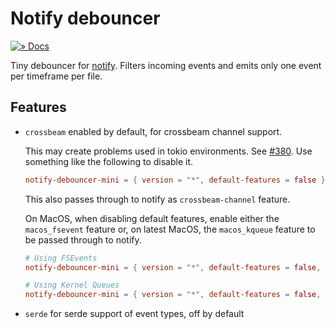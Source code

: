 # Notify debouncer

[![» Docs](https://flat.badgen.net/badge/api/docs.rs/df3600)][docs]

Tiny debouncer for [notify]. Filters incoming events and emits only one event per timeframe per file.

## Features

- `crossbeam` enabled by default, for crossbeam channel support.

  This may create problems used in tokio environments. See [#380](https://github.com/notify-rs/notify/issues/380).
  Use something like the following to disable it.

  ```toml
  notify-debouncer-mini = { version = "*", default-features = false }
  ```

  This also passes through to notify as `crossbeam-channel` feature.

  On MacOS, when disabling default features, enable either the `macos_fsevent` feature
  or, on latest MacOS, the `macos_kqueue` feature to be passed through to notify.

  ```toml
  # Using FSEvents
  notify-debouncer-mini = { version = "*", default-features = false, features = ["macos_fsevent"] }

  # Using Kernel Queues
  notify-debouncer-mini = { version = "*", default-features = false, features = ["macos_kqueue"] }
  ```
- `serde` for serde support of event types, off by default

[docs]: https://docs.rs/notify-debouncer-mini
[notify]: https://crates.io/crates/notify
